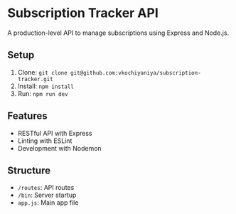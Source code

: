 # Subscription Tracker API

A production-level API to manage subscriptions using Express and Node.js.

## Setup
1. Clone: `git clone git@github.com:vkochiyaniya/subscription-tracker.git`
2. Install: `npm install`
3. Run: `npm run dev`

## Features
- RESTful API with Express
- Linting with ESLint
- Development with Nodemon

## Structure
- `/routes`: API routes
- `/bin`: Server startup
- `app.js`: Main app file
